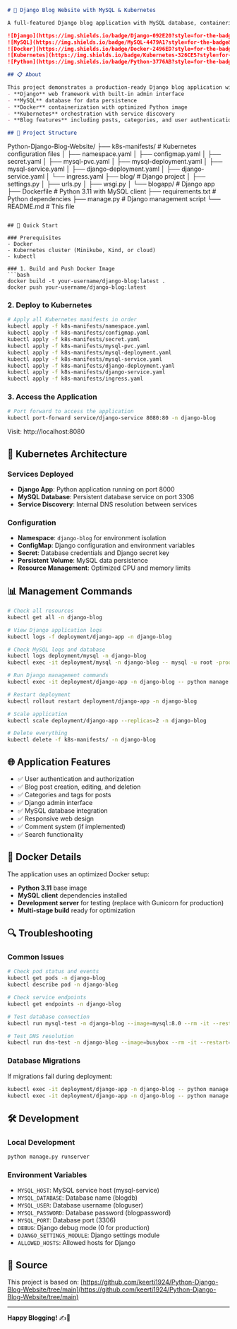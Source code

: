 ```markdown
# 🐍 Django Blog Website with MySQL & Kubernetes

A full-featured Django blog application with MySQL database, containerized with Docker and deployed on Kubernetes.

![Django](https://img.shields.io/badge/Django-092E20?style=for-the-badge&logo=django&logoColor=white)
![MySQL](https://img.shields.io/badge/MySQL-4479A1?style=for-the-badge&logo=mysql&logoColor=white)
![Docker](https://img.shields.io/badge/Docker-2496ED?style=for-the-badge&logo=docker&logoColor=white)
![Kubernetes](https://img.shields.io/badge/Kubernetes-326CE5?style=for-the-badge&logo=kubernetes&logoColor=white)
![Python](https://img.shields.io/badge/Python-3776AB?style=for-the-badge&logo=python&logoColor=white)

## 📋 About

This project demonstrates a production-ready Django blog application with:
- **Django** web framework with built-in admin interface
- **MySQL** database for data persistence
- **Docker** containerization with optimized Python image
- **Kubernetes** orchestration with service discovery
- **Blog features** including posts, categories, and user authentication

## 📁 Project Structure

```
Python-Django-Blog-Website/
├── k8s-manifests/              # Kubernetes configuration files
│   ├── namespace.yaml
│   ├── configmap.yaml
│   ├── secret.yaml
│   ├── mysql-pvc.yaml
│   ├── mysql-deployment.yaml
│   ├── mysql-service.yaml
│   ├── django-deployment.yaml
│   ├── django-service.yaml
│   └── ingress.yaml
├── blog/                       # Django project
│   ├── settings.py
│   ├── urls.py
│   ├── wsgi.py
│   └── blogapp/                # Django app
├── Dockerfile                  # Python 3.11 with MySQL client
├── requirements.txt            # Python dependencies
├── manage.py                   # Django management script
└── README.md                   # This file
```

## 🚀 Quick Start

### Prerequisites
- Docker
- Kubernetes cluster (Minikube, Kind, or cloud)
- kubectl

### 1. Build and Push Docker Image
```bash
docker build -t your-username/django-blog:latest .
docker push your-username/django-blog:latest
```

### 2. Deploy to Kubernetes
```bash
# Apply all Kubernetes manifests in order
kubectl apply -f k8s-manifests/namespace.yaml
kubectl apply -f k8s-manifests/configmap.yaml
kubectl apply -f k8s-manifests/secret.yaml
kubectl apply -f k8s-manifests/mysql-pvc.yaml
kubectl apply -f k8s-manifests/mysql-deployment.yaml
kubectl apply -f k8s-manifests/mysql-service.yaml
kubectl apply -f k8s-manifests/django-deployment.yaml
kubectl apply -f k8s-manifests/django-service.yaml
kubectl apply -f k8s-manifests/ingress.yaml
```

### 3. Access the Application
```bash
# Port forward to access the application
kubectl port-forward service/django-service 8080:80 -n django-blog
```

Visit: http://localhost:8080

## 🔧 Kubernetes Architecture

### Services Deployed
- **Django App**: Python application running on port 8000
- **MySQL Database**: Persistent database service on port 3306
- **Service Discovery**: Internal DNS resolution between services

### Configuration
- **Namespace**: `django-blog` for environment isolation
- **ConfigMap**: Django configuration and environment variables
- **Secret**: Database credentials and Django secret key
- **Persistent Volume**: MySQL data persistence
- **Resource Management**: Optimized CPU and memory limits

## 📊 Management Commands

```bash
# Check all resources
kubectl get all -n django-blog

# View Django application logs
kubectl logs -f deployment/django-app -n django-blog

# Check MySQL logs and database
kubectl logs deployment/mysql -n django-blog
kubectl exec -it deployment/mysql -n django-blog -- mysql -u root -prootpassword -e "SHOW DATABASES; USE blogdb; SHOW TABLES;"

# Run Django management commands
kubectl exec -it deployment/django-app -n django-blog -- python manage.py createsuperuser

# Restart deployment
kubectl rollout restart deployment/django-app -n django-blog

# Scale application
kubectl scale deployment/django-app --replicas=2 -n django-blog

# Delete everything
kubectl delete -f k8s-manifests/ -n django-blog
```

## 🌐 Application Features

- ✅ User authentication and authorization
- ✅ Blog post creation, editing, and deletion
- ✅ Categories and tags for posts
- ✅ Django admin interface
- ✅ MySQL database integration
- ✅ Responsive web design
- ✅ Comment system (if implemented)
- ✅ Search functionality

## 🐳 Docker Details

The application uses an optimized Docker setup:
- **Python 3.11** base image
- **MySQL client** dependencies installed
- **Development server** for testing (replace with Gunicorn for production)
- **Multi-stage build** ready for optimization

## 🔍 Troubleshooting

### Common Issues
```bash
# Check pod status and events
kubectl get pods -n django-blog
kubectl describe pod -n django-blog

# Check service endpoints
kubectl get endpoints -n django-blog

# Test database connection
kubectl run mysql-test -n django-blog --image=mysql:8.0 --rm -it --restart=Never -- mysql -h mysql-service -u bloguser -pblogpassword -e "SHOW DATABASES;"

# Test DNS resolution
kubectl run dns-test -n django-blog --image=busybox --rm -it --restart=Never -- nslookup mysql-service
```

### Database Migrations
If migrations fail during deployment:
```bash
kubectl exec -it deployment/django-app -n django-blog -- python manage.py makemigrations
kubectl exec -it deployment/django-app -n django-blog -- python manage.py migrate
```

## 🛠️ Development

### Local Development
```bash
python manage.py runserver
```

### Environment Variables
- `MYSQL_HOST`: MySQL service host (mysql-service)
- `MYSQL_DATABASE`: Database name (blogdb)
- `MYSQL_USER`: Database username (bloguser)
- `MYSQL_PASSWORD`: Database password (blogpassword)
- `MYSQL_PORT`: Database port (3306)
- `DEBUG`: Django debug mode (0 for production)
- `DJANGO_SETTINGS_MODULE`: Django settings module
- `ALLOWED_HOSTS`: Allowed hosts for Django


## 🔗 Source

This project is based on: [https://github.com/keerti1924/Python-Django-Blog-Website/tree/main](https://github.com/keerti1924/Python-Django-Blog-Website/tree/main)

---

**Happy Blogging!** ✍️🚀
```
